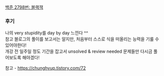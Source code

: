 [백준 2798번: 블랙잭](https://www.acmicpc.net/problem/2798)

### 후기
나의 very stupidity를 day by day 느낀다 ^^  
참고 블로그의 풀이를 보고서는 알지만, 처음부터 스스로 식을 떠올리는 능력을 기룰 수 있어야한다!  
개강 전 일주일 정도 기간을 잡고서 unsolved & review needed 문제들만 다시금 풀어보도록 해야겠다!

참고 - https://chunghyup.tistory.com/72
